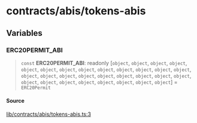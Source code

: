 # contracts/abis/tokens-abis

## Variables

### ERC20PERMIT\_ABI

> `const` **ERC20PERMIT\_ABI**: readonly [`object`, `object`, `object`, `object`, `object`, `object`, `object`, `object`, `object`, `object`, `object`, `object`, `object`, `object`, `object`, `object`, `object`, `object`, `object`, `object`, `object`, `object`, `object`, `object`, `object`, `object`, `object`, `object`, `object`, `object`] = `ERC20Permit`

#### Source

[lib/contracts/abis/tokens-abis.ts:3](https://github.com/PufferFinance/puffer-sdk/blob/3d234cf3014be723399384687b6c66e96d55c433/lib/contracts/abis/tokens-abis.ts#L3)
